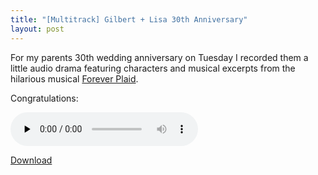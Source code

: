 ```yaml
---
title: "[Multitrack] Gilbert + Lisa 30th Anniversary"
layout: post
---
```


For my parents 30th wedding anniversary on Tuesday I recorded them a little audio drama featuring characters and musical excerpts from the hilarious musical <a href="http://en.wikipedia.org/wiki/Forever_Plaid">Forever Plaid</a>. 

Congratulations:

<audio id="wp_mep_22" src="{{ site.url }}/uploads/2009/07/Gilbert-+-Lisa-30th-Wedding-Anniversary.mp3" type="audio/mp3"    controls="controls" preload="none"  ></audio>

<a href='{{ site.url }}/uploads/2009/07/Gilbert-+-Lisa-30th-Wedding-Anniversary.mp3'>Download</a>
